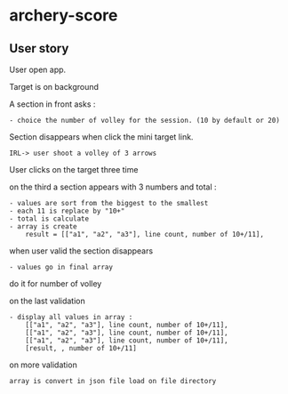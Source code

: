 # archery-score

## User story
User open app.

Target is on background

A section in front asks :

    - choice the number of volley for the session. (10 by default or 20)

Section disappears when click the mini target link.

    IRL-> user shoot a volley of 3 arrows

User clicks on the target three time

on the third a section appears with 3 numbers and total :
    
    - values are sort from the biggest to the smallest
    - each 11 is replace by "10+"
    - total is calculate
    - array is create
        result = [["a1", "a2", "a3"], line count, number of 10+/11],
    
when user valid the section disappears 

    - values go in final array

do it for number of volley

on the last validation

    - display all values in array :
        [["a1", "a2", "a3"], line count, number of 10+/11],
        [["a1", "a2", "a3"], line count, number of 10+/11],
        [["a1", "a2", "a3"], line count, number of 10+/11],
        [result, , number of 10+/11]
        
on more validation 

    array is convert in json file load on file directory
    

